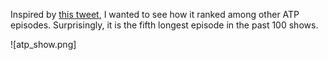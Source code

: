 Inspired by [this tweet](https://twitter.com/caseyliss/status/905639864087007232), I wanted to see how it ranked among other ATP episodes. Surprisingly, it is the fifth longest episode in the past 100 shows.

![atp_show.png]
